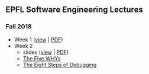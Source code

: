 ## EPFL Software Engineering Lectures

### Fall 2018

- Week 1 ([view](https://drive.google.com/file/d/11ovE6f6DB6cMVDOeRGY71GTvUDXb_foJ/) | [PDF](https://drive.google.com/uc?id=11ovE6f6DB6cMVDOeRGY71GTvUDXb_foJ&export=download))
- Week 2
  - slides ([view](https://drive.google.com/open?id=1wR31NHgRFgIWCF10I6HWo3bSM331HCtH/) | [PDF](https://drive.google.com/open?id=1wR31NHgRFgIWCF10I6HWo3bSM331HCtH?export=download))
  - [The Five WHYs](5why)
  - [The Eight Steps of Debugging](debugging)